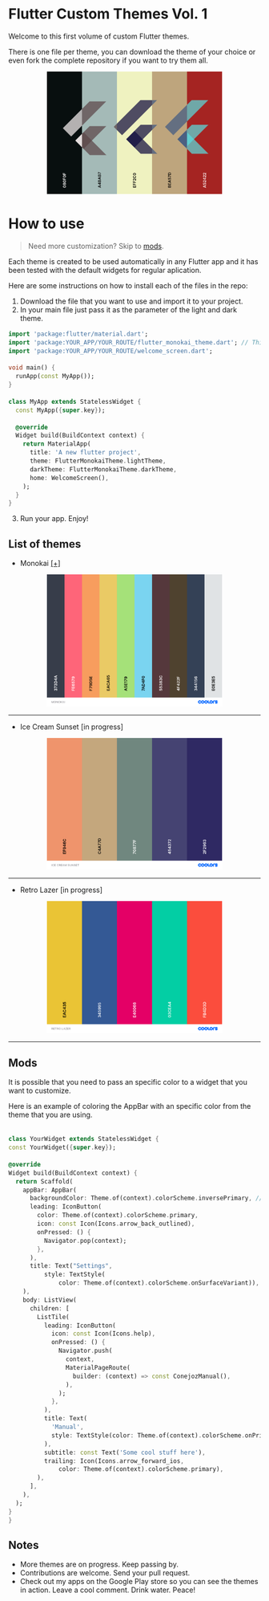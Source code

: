 # Flutter Custom Themes Vol. 1

Welcome to this first volume of custom Flutter themes. 

There is one file per theme, you can download the theme of your choice or even fork the complete repository if you want to try them all. 

<p align="center">
  <img src="https://github.com/navirobayo/FlutterCustomThemesVol1/blob/main/assets/Vol1.png" width="350" title="hover text">
</p>

# How to use

> Need more customization? Skip to [mods](mods).

Each theme is created to be used automatically in any Flutter app and it has been tested with the default widgets for regular aplication. 

Here are some instructions on how to install each of the files in the repo:  
1. Download the file that you want to use and import it to your project. 
2. In your main file just pass it as the parameter of the light and dark theme.

```dart
import 'package:flutter/material.dart';
import 'package:YOUR_APP/YOUR_ROUTE/flutter_monokai_theme.dart'; // This is an exaple using the Monokai theme.
import 'package:YOUR_APP/YOUR_ROUTE/welcome_screen.dart';

void main() {
  runApp(const MyApp());
}

class MyApp extends StatelessWidget {
  const MyApp({super.key});

  @override
  Widget build(BuildContext context) {
    return MaterialApp(
      title: 'A new flutter project',
      theme: FlutterMonokaiTheme.lightTheme,
      darkTheme: FlutterMonokaiTheme.darkTheme,
      home: WelcomeScreen(),
    );
  }
}
  ```

3. Run your app. Enjoy!

## List of themes

- Monokai [[+]](https://github.com/navirobayo/FlutterCustomThemesVol1/blob/main/flutter_monokai_theme.dart) 

<p align="center">
  <img src="https://github.com/navirobayo/FlutterCustomThemesVol1/blob/main/assets/MONOKAI.png" width="350" title="monokai">
</p>

*****

- Ice Cream Sunset [in progress]

<p align="center">
  <img src="https://github.com/navirobayo/FlutterCustomThemesVol1/blob/main/assets/ICE%20CREAM%20SUNSET.png" width="350" title="ice cream sunset">
</p>

*****

- Retro Lazer [in progress]

<p align="center">
  <img src="https://github.com/navirobayo/FlutterCustomThemesVol1/blob/main/assets/RETRO%20LAZER.png" width="350" title="ice cream sunset">
</p>

*****

## Mods

It is possible that you need to pass an specific color to a widget that you want to customize.

Here is an example of coloring the AppBar with an specific color from the theme that you are using. 

  ```dart

class YourWidget extends StatelessWidget {
  const YourWidget({super.key});

  @override
  Widget build(BuildContext context) {
    return Scaffold(
      appBar: AppBar(
        backgroundColor: Theme.of(context).colorScheme.inversePrimary, // Modify it like this. You can select the specific color by checking the theme file. 
        leading: IconButton(
          color: Theme.of(context).colorScheme.primary,
          icon: const Icon(Icons.arrow_back_outlined),
          onPressed: () {
            Navigator.pop(context);
          },
        ),
        title: Text("Settings",
            style: TextStyle(
                color: Theme.of(context).colorScheme.onSurfaceVariant)), // Modify it like this. You can select the specific color by checking the theme file. 
      ),
      body: ListView(
        children: [
          ListTile(
            leading: IconButton(
              icon: const Icon(Icons.help),
              onPressed: () {
                Navigator.push(
                  context,
                  MaterialPageRoute(
                    builder: (context) => const ConejozManual(),
                  ),
                );
              },
            ),
            title: Text(
              'Manual',
              style: TextStyle(color: Theme.of(context).colorScheme.onPrimary), // Modify it like this. You can select the specific color by checking the theme file. 
            ),
            subtitle: const Text('Some cool stuff here'),
            trailing: Icon(Icons.arrow_forward_ios,
                color: Theme.of(context).colorScheme.primary),
          ),
        ],
      ),
    );
  }
}

  ```


## Notes

- More themes are on progress. Keep passing by.
- Contributions are welcome. Send your pull request. 
- Check out my apps on the Google Play store so you can see the themes in action. Leave a cool comment. Drink water. Peace!

